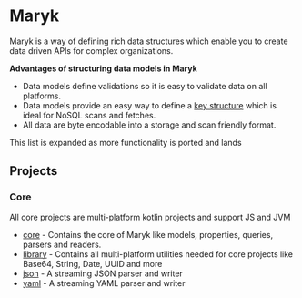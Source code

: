 # Maryk

Maryk is a way of defining rich data structures which enable you to create
data driven APIs for complex organizations. 

**Advantages of structuring data models in Maryk**

- Data models define validations so it is easy to validate data on all 
platforms.
- Data models provide an easy way to define a 
[key structure](documentation/key.md) which is ideal for NoSQL scans and 
fetches.
- All data are byte encodable into a storage and scan friendly format. 

This list is expanded as more functionality is ported and lands

## Projects

### Core
All core projects are multi-platform kotlin projects and support JS and JVM

- [core](core/README.md) - Contains the core of Maryk like models, properties, queries,
  parsers and readers. 
- [library](lib/README.md) - Contains all multi-platform utilities needed for core 
  projects like Base64, String, Date, UUID and more
- [json](json/README.md) - A streaming JSON parser and writer
- [yaml](yaml/README.md) - A streaming YAML parser and writer
